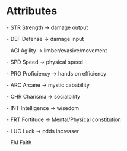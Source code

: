 # Attributes

⁃ STR Strength -> damage output

⁃ DEF Defense -> damage input

⁃ AGI Agility -> limber/evasive/movement

⁃ SPD Speed -> physical speed

⁃ PRO Proficiency -> hands on efficiency

⁃ ARC Arcane -> mystic cabability

⁃ CHR Charisma -> socialbility

⁃ INT Intelligence -> wisedom

⁃ FRT Fortitude -> Mental/Physical constitution

⁃ LUC Luck -> odds increaser

⁃ FAI Faith